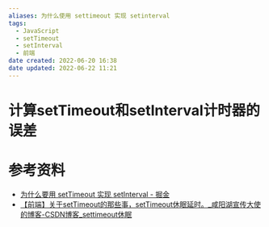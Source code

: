 ```yaml
---
aliases: 为什么使用 settimeout 实现 setinterval
tags:
  - JavaScript
  - setTimeout
  - setInterval
  - 前端
date created: 2022-06-20 16:38
date updated: 2022-06-22 11:21
---
```


# 计算setTimeout和setInterval计时器的误差

# 参考资料

- [为什么要用 setTimeout 实现 setInterval - 掘金](https://juejin.cn/post/6994969893141479454)
- [【前端】关于setTimeout的那些事，setTimeout休眠延时。_咸阳湖宣传大使的博客-CSDN博客_settimeout休眠](https://blog.csdn.net/weixin_44201257/article/details/123196921)
